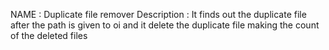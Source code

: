 NAME : Duplicate file remover
Description : It finds out the duplicate  file after the path is given to oi and it delete the duplicate file making the count of the deleted files